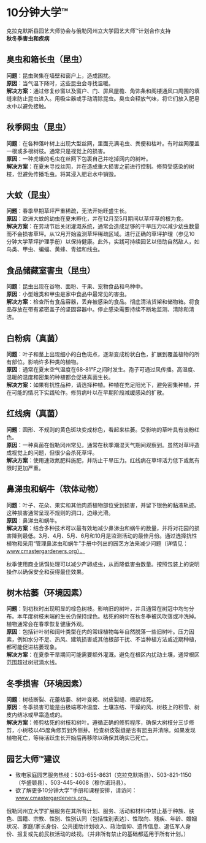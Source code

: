 # 10分钟大学™

克拉克默斯县园艺大师协会与俄勒冈州立大学园艺大师™计划合作支持  
**秋冬季害虫和疾病**  

## 臭虫和箱长虫（昆虫）
**问题**：昆虫聚集在墙壁和窗户上，造成困扰。  
**原因**：当气温下降时，这些昆虫会寻找温暖。  
**解决方案**：通过修复纱窗以及窗户、门、屏风屋檐、角饰条和阁楼通风口周围的填缝来防止昆虫进入。用吸尘器或手动清除昆虫。臭虫会释放气味，将它们放入肥皂水中以避免接触。  

## 秋季网虫（昆虫）
**问题**：在各种落叶树上出现大型丝网，里面充满毛虫、粪便和枯叶。有时丝网覆盖一根或多根树枝。通常只是视觉上的损害。  
**原因**：一种虎蛾的毛虫在丝网下包裹自己并吃掉网内的树叶。  
**解决方案**：在夏末寻找丝网，并在造成重大损害之前进行控制。修剪受感染的树枝，但避免传播毛虫。将其浸入肥皂水中销毁。  

## 大蚊（昆虫）
**问题**：春季早期草坪严重稀疏，无法开始旺盛生长。  
**原因**：欧洲大蚊的幼虫在夏末孵化，并在12月至5月期间以草坪草的根为食。  
**解决方案**：在劳动节后关闭灌溉系统，通常会造成足够的干旱压力以减少幼虫数量而不会损害草坪。从12月开始监测草坪稀疏区域。进行正确的草坪护理（参见10分钟大学草坪护理手册）以保持健康。此外，实践可持续园艺以借助自然敌人，如鸟类、甲虫、蝙蝠、黄蜂、青蛙和线虫。  

## 食品储藏室害虫（昆虫）
**问题**：昆虫出现在谷物、面粉、干果、宠物食品和鸟种中。  
**原因**：小型蛾类和甲虫是家中食品中最常见的害虫。  
**解决方案**：检查所有食品容器，丢弃被感染的食品。彻底清洁货架和储物箱。将食品存放在带有紧密盖子的坚固容器中。停止感染需要持续不断地监测、清除和清洁。  

## 白粉病（真菌）
**问题**：叶子和茎上出现细小的白色斑点，逐渐变成粉状白色，扩展到覆盖植物的所有部位。影响许多种类的植物。  
**原因**：通常在夏末空气温度在68-81°F之间时发生。孢子可通过风传播。高湿度、温暖的温度和密集的种植都会促进真菌生长。  
**解决方案**：如果有抗性品种，请选择种植。种植在充足阳光下，避免密集种植，并在可能的情况下实践轮作。修剪病叶以在早期阶段减缓感染的扩散。  

## 红线病（真菌）
**问题**：圆形、不规则的黄色斑块变成棕色，看起来枯萎。受影响的草叶具有淡粉红色。  
**原因**：一种真菌在俄勒冈州常见，通常在秋季潮湿天气期间观察到。虽然对草坪造成视觉上的问题，但很少会杀死草坪。  
**解决方案**：使用速效氮肥料施肥，并防止干旱压力。红线病在草坪活力低下或氮有限时更加严重。  

## 鼻涕虫和蜗牛（软体动物）
**问题**：叶子、花朵、果实和其他肉质植物部位受到损害，并留下银色的黏液轨迹。这种损害通常呈现不规则的洞口，边缘光滑。  
**原因**：鼻涕虫和蜗牛。  
**解决方案**：结合多种技术可以最有效地减少鼻涕虫和蜗牛的数量，并将对花园的损害降到最低。3月、4月、5月、6月和10月是监测活动的最佳月份。通过选择抗性植物和采用“管理鼻涕虫和蜗牛”手册中列出的园艺方法来减少问题（详情见：www.cmastergardeners.org）。  

秋季使用商业诱饵处理可以减少产卵成虫，从而降低害虫数量。按照包装上的说明操作以确保安全和获得最佳效果。  

## 树木枯萎（环境因素）
**问题**：到初秋时出现明显的棕色树枝。影响旧的树叶，并且通常在树冠中均匀分布。本年度树枝末端的生长仍保持绿色。枯死的树叶在秋冬季被风吹落或冲洗掉。植物通常会在春季恢复健康外观。  
**原因**：包括针叶树和阔叶类型在内的常绿植物每年自然脱落一些旧树叶。压力因素，例如水分不足、热风、建筑损害或其他根部干扰、不当种植方法或近期种植，都可能促进枯萎现象。  
**解决方案**：在夏季干旱期间可能需要额外灌溉。避免在根区内扰动土壤，通常根区范围超过树冠滴水线。  

## 冬季损害（环境因素）
**问题**：树枝断裂、花蕾枯萎、树叶变褐、树皮裂缝、根部枯死。  
**原因**：冬季损害可能是由极端寒冷温度、土壤冻结、干燥的风、树枝上的积雪、树皮内结冰或早霜造成的。  
**解决方案**：修剪枯死的树枝和树叶。遵循正确的修剪程序，确保大树枝分三步修剪，小树枝以45度角修剪到外侧芽。检查树皮裂缝是否有昆虫并清除。如果发现植物死亡，等待活跃生长开始后再移除以确保其确实已死亡。  

## 园艺大师™建议
- 致电家庭园艺服务热线：503-655-8631（克拉克默斯县）、503-821-1150（华盛顿县）、503-445-4608（穆尔诺玛县）。  
- 欲了解更多10分钟大学™手册和课程安排，请访问：www.cmastergardeners.org。  

俄勒冈州立大学扩展服务在其所有计划、服务、活动和材料中禁止基于种族、肤色、国籍、宗教、性别、性别认同（包括性别表达）、性取向、残疾、年龄、婚姻状况、家庭/家长身份、公共援助计划收入、政治信仰、遗传信息、退伍军人身份、报复或先前民权活动的歧视。（并非所有禁止的基础都适用于所有计划。）